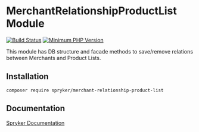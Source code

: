 # MerchantRelationshipProductList Module
[![Build Status](https://travis-ci.org/spryker/merchant-relationship-product-list.svg)](https://travis-ci.org/spryker/merchant-relationship-product-list)
[![Minimum PHP Version](https://img.shields.io/badge/php-%3E%3D%207.2-8892BF.svg)](https://php.net/)

This module has DB structure and facade methods to save/remove relations between Merchants and Product Lists.

## Installation

```
composer require spryker/merchant-relationship-product-list
```

## Documentation

[Spryker Documentation](https://academy.spryker.com/developing_with_spryker/module_guide/modules.html)
